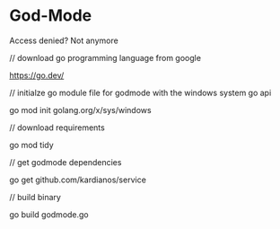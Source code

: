 # God-Mode
Access denied? Not anymore

// download go programming language from google

https://go.dev/

// initialze go module file for godmode with the windows system go api

go mod init golang.org/x/sys/windows

// download requirements

go mod tidy

// get godmode dependencies

go get github.com/kardianos/service

// build  binary

go build godmode.go
